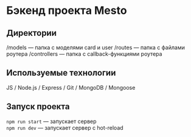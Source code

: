 # Бэкенд проекта Mesto

## Директории

/models — папка с моделями card и user 
/routes — папка с файлами роутера 
/controllers — папка c callback-функциями роутера 

## Используемые технологии

JS / Node.js / Express / Git / MongoDB / Mongoose

## Запуск проекта

`npm run start` — запускает сервер   
`npm run dev` — запускает сервер с hot-reload
